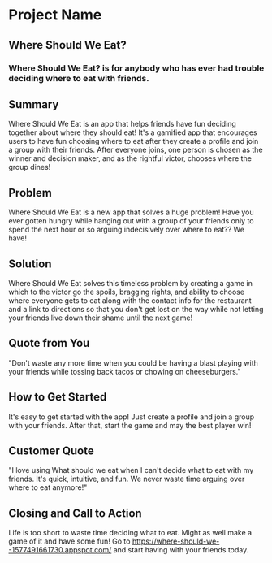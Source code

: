 # Project Name

<!--
> This material was originally posted [here](http://www.quora.com/What-is-Amazons-approach-to-product-development-and-product-management). It is reproduced here for posterities sake.

There is an approach called "working backwards" that is widely used at Amazon. They work backwards from the customer, rather than starting with an idea for a product and trying to bolt customers onto it. While working backwards can be applied to any specific product decision, using this approach is especially important when developing new products or features.

For new initiatives a product manager typically starts by writing an internal press release announcing the finished product. The target audience for the press release is the new/updated product's customers, which can be retail customers or internal users of a tool or technology. Internal press releases are centered around the customer problem, how current solutions (internal or external) fail, and how the new product will blow away existing solutions.

If the benefits listed don't sound very interesting or exciting to customers, then perhaps they're not (and shouldn't be built). Instead, the product manager should keep iterating on the press release until they've come up with benefits that actually sound like benefits. Iterating on a press release is a lot less expensive than iterating on the product itself (and quicker!).

If the press release is more than a page and a half, it is probably too long. Keep it simple. 3-4 sentences for most paragraphs. Cut out the fat. Don't make it into a spec. You can accompany the press release with a FAQ that answers all of the other business or execution questions so the press release can stay focused on what the customer gets. My rule of thumb is that if the press release is hard to write, then the product is probably going to suck. Keep working at it until the outline for each paragraph flows. 

Oh, and I also like to write press-releases in what I call "Oprah-speak" for mainstream consumer products. Imagine you're sitting on Oprah's couch and have just explained the product to her, and then you listen as she explains it to her audience. That's "Oprah-speak", not "Geek-speak".

Once the project moves into development, the press release can be used as a touchstone; a guiding light. The product team can ask themselves, "Are we building what is in the press release?" If they find they're spending time building things that aren't in the press release (overbuilding), they need to ask themselves why. This keeps product development focused on achieving the customer benefits and not building extraneous stuff that takes longer to build, takes resources to maintain, and doesn't provide real customer benefit (at least not enough to warrant inclusion in the press release).
 -->

## Where Should We Eat?

### Where Should We Eat? is for anybody who has ever had trouble deciding where to eat with friends.

## Summary

  Where Should We Eat is an app that helps friends have fun deciding together about where they should eat! It's a gamified app that encourages users to have fun choosing where to eat after they create a profile and join a group with their friends. After everyone joins, one person is chosen as the winner and decision maker, and as the rightful victor, chooses where the group dines!

## Problem

  Where Should We Eat is a new app that solves a huge problem! Have you ever gotten hungry while hanging out with a group of your friends only to spend the next hour or so arguing indecisively over where to eat?? We have!

## Solution

  Where Should We Eat solves this timeless problem by creating a game in which to the victor go the spoils, bragging rights, and ability to choose where everyone gets to eat along with the contact info for the restaurant and a link to directions so that you don't get lost on the way while not letting your friends live down their shame until the next game!

## Quote from You

 "Don't waste any more time when you could be having a blast playing with your friends while tossing back tacos or chowing on cheeseburgers."

## How to Get Started

  It's easy to get started with the app! Just create a profile and join a group with your friends. After that, start the game and may the best player win!

## Customer Quote

 "I love using What should we eat when I can't decide what to eat with my friends. It's quick, intuitive, and fun. We never waste time arguing over where to eat anymore!"

## Closing and Call to Action

  Life is too short to waste time deciding what to eat. Might as well make a game of it and have some fun! Go to https://where-should-we--1577491661730.appspot.com/ and start having with your friends today.

